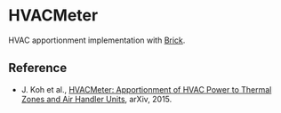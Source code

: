 # HVACMeter

HVAC apportionment implementation with [Brick](https://brickschema.org).

## Reference
- J. Koh et al., [HVACMeter: Apportionment of HVAC Power to Thermal Zones and Air Handler Units](https://arxiv.org/abs/1509.05421), arXiv, 2015.
